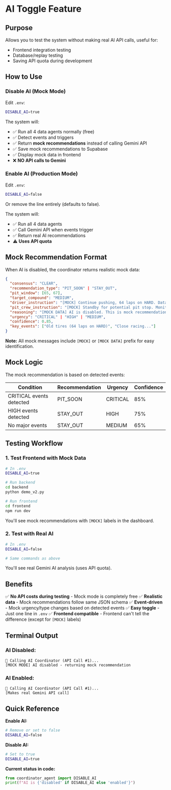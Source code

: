 # AI Toggle Feature

## Purpose

Allows you to test the system without making real AI API calls, useful for:
- Frontend integration testing
- Database/replay testing
- Saving API quota during development

## How to Use

### Disable AI (Mock Mode)

Edit `.env`:
```bash
DISABLE_AI=true
```

The system will:
- ✅ Run all 4 data agents normally (free)
- ✅ Detect events and triggers
- ✅ Return **mock recommendations** instead of calling Gemini API
- ✅ Save mock recommendations to Supabase
- ✅ Display mock data in frontend
- ❌ **NO API calls to Gemini**

### Enable AI (Production Mode)

Edit `.env`:
```bash
DISABLE_AI=false
```

Or remove the line entirely (defaults to false).

The system will:
- ✅ Run all 4 data agents
- ✅ Call Gemini API when events trigger
- ✅ Return real AI recommendations
- ⚠️ **Uses API quota**

## Mock Recommendation Format

When AI is disabled, the coordinator returns realistic mock data:

```json
{
  "consensus": "CLEAR",
  "recommendation_type": "PIT_SOON" | "STAY_OUT",
  "pit_window": [65, 67],
  "target_compound": "MEDIUM",
  "driver_instruction": "[MOCK] Continue pushing, 64 laps on HARD. Data agents monitoring.",
  "pit_crew_instruction": "[MOCK] Standby for potential pit stop. Monitor tire degradation.",
  "reasoning": "[MOCK DATA] AI is disabled. This is mock recommendation based on 2 detected events...",
  "urgency": "CRITICAL" | "HIGH" | "MEDIUM",
  "confidence": 0.85,
  "key_events": ["Old tires (64 laps on HARD)", "Close racing..."]
}
```

**Note:** All mock messages include `[MOCK]` or `[MOCK DATA]` prefix for easy identification.

## Mock Logic

The mock recommendation is based on detected events:

| Condition | Recommendation | Urgency | Confidence |
|-----------|----------------|---------|------------|
| CRITICAL events detected | PIT_SOON | CRITICAL | 85% |
| HIGH events detected | STAY_OUT | HIGH | 75% |
| No major events | STAY_OUT | MEDIUM | 65% |

## Testing Workflow

### 1. Test Frontend with Mock Data
```bash
# In .env
DISABLE_AI=true

# Run backend
cd backend
python demo_v2.py

# Run frontend
cd frontend
npm run dev
```

You'll see mock recommendations with `[MOCK]` labels in the dashboard.

### 2. Test with Real AI
```bash
# In .env
DISABLE_AI=false

# Same commands as above
```

You'll see real Gemini AI analysis (uses API quota).

## Benefits

✅ **No API costs during testing** - Mock mode is completely free
✅ **Realistic data** - Mock recommendations follow same JSON schema
✅ **Event-driven** - Mock urgency/type changes based on detected events
✅ **Easy toggle** - Just one line in `.env`
✅ **Frontend compatible** - Frontend can't tell the difference (except for `[MOCK]` labels)

## Terminal Output

### AI Disabled:
```
🤖 Calling AI Coordinator (API Call #1)...
[MOCK MODE] AI disabled - returning mock recommendation
```

### AI Enabled:
```
🤖 Calling AI Coordinator (API Call #1)...
[Makes real Gemini API call]
```

## Quick Reference

**Enable AI:**
```bash
# Remove or set to false
DISABLE_AI=false
```

**Disable AI:**
```bash
# Set to true
DISABLE_AI=true
```

**Current status in code:**
```python
from coordinator_agent import DISABLE_AI
print(f"AI is {'disabled' if DISABLE_AI else 'enabled'}")
```
